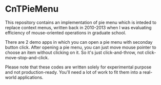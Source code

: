 # CnTPieMenu

This repository contains an implementation of pie menu which is inteded to replace context menus, written back in 2010-2013 when I was evaluating efficiency of mouse-oriented operations in graduate school.

There are 2 demo apps in which you can open a pie menu with seconday button click. After opening a pie menu, you can just move mouse pointer to choose an item without clicking on it. So it's just click-and-throw, not click-move-stop-and-click.

Please note that these codes are written solely for experimental purpose and not production-ready. You'll need a lot of work to fit them into a real-world applications.